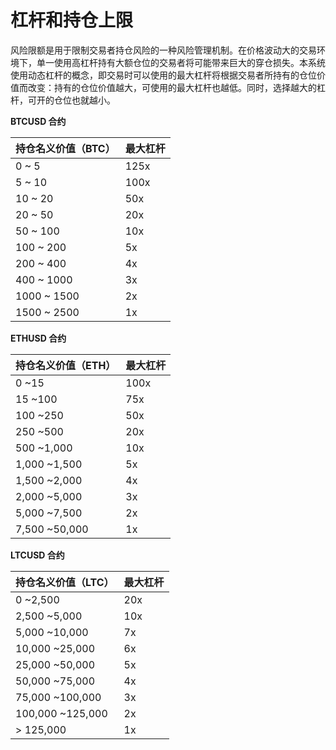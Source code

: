 # 杠杆和持仓上限

风险限额是用于限制交易者持仓风险的一种风险管理机制。在价格波动大的交易环境下，单一使用高杠杆持有大额仓位的交易者将可能带来巨大的穿仓损失。本系统使用动态杠杆的概念，即交易时可以使用的最大杠杆将根据交易者所持有的仓位价值而改变：持有的仓位价值越大，可使用的最大杠杆也越低。同时，选择越大的杠杆，可开的仓位也就越小。

**BTCUSD 合约**

| 持仓名义价值（BTC） | 最大杠杆 |
| :------------------ | :------- |
| 0 ~ 5               | 125x     |
| 5 ~ 10              | 100x     |
| 10 ~ 20             | 50x      |
| 20 ~ 50             | 20x      |
| 50 ~ 100            | 10x      |
| 100 ~ 200           | 5x       |
| 200 ~ 400           | 4x       |
| 400 ~ 1000          | 3x       |
| 1000 ~ 1500         | 2x       |
| 1500 ~ 2500         | 1x       |

**ETHUSD 合约**

| 持仓名义价值（ETH） | 最大杠杆 |
| :------------------ | :------- |
| 0 ~15               | 100x     |
| 15 ~100             | 75x      |
| 100 ~250            | 50x      |
| 250 ~500            | 20x      |
| 500 ~1,000          | 10x      |
| 1,000 ~1,500        | 5x       |
| 1,500 ~2,000        | 4x       |
| 2,000 ~5,000        | 3x       |
| 5,000 ~7,500        | 2x       |
| 7,500 ~50,000       | 1x       |

**LTCUSD 合约**

| 持仓名义价值（LTC） | 最大杠杆 |
| :------------------ | :------- |
|0 ~2,500             |20x       |
|2,500 ~5,000         |10x       |
|5,000 ~10,000        |7x        |
|10,000 ~25,000       |6x        |
|25,000 ~50,000       |5x        |
|50,000 ~75,000       |4x        |
|75,000 ~100,000      |3x        |
|100,000 ~125,000     |2x        |
| \> 125,000          |1x        |
